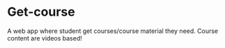 # Get-course
A web app where student get courses/course material they need. Course content are videos based!
